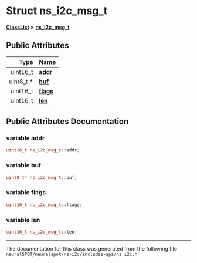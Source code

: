 

# Struct ns\_i2c\_msg\_t



[**ClassList**](annotated.md) **>** [**ns\_i2c\_msg\_t**](structns__i2c__msg__t.md)


























## Public Attributes

| Type | Name |
| ---: | :--- |
|  uint16\_t | [**addr**](#variable-addr)  <br> |
|  uint8\_t \* | [**buf**](#variable-buf)  <br> |
|  uint16\_t | [**flags**](#variable-flags)  <br> |
|  uint16\_t | [**len**](#variable-len)  <br> |












































## Public Attributes Documentation




### variable addr 

```C++
uint16_t ns_i2c_msg_t::addr;
```






### variable buf 

```C++
uint8_t* ns_i2c_msg_t::buf;
```






### variable flags 

```C++
uint16_t ns_i2c_msg_t::flags;
```






### variable len 

```C++
uint16_t ns_i2c_msg_t::len;
```




------------------------------
The documentation for this class was generated from the following file `neuralSPOT/neuralspot/ns-i2c/includes-api/ns_i2c.h`

